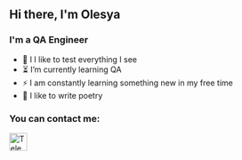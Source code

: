## Hi there, I'm Olesya

### I'm a QA Engineer
- 🔎 I I like to test everything I see
- ⏳ I’m currently learning QA
- ⚡ I am constantly learning something new in my free time
- 📜 I like to write poetry

### You can contact me:
[<img alt='Telegram' height='32' src='https://upload.wikimedia.org/wikipedia/commons/thumb/8/82/Telegram_logo.svg/2048px-Telegram_logo.svg.png'>](https://t.me/olasttt)
